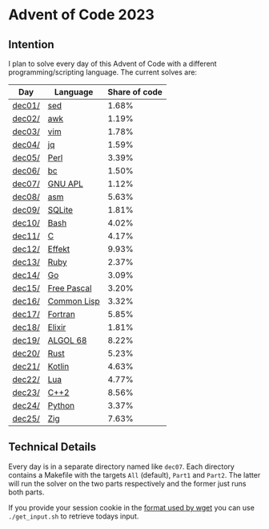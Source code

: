 # Advent of Code 2023

## Intention

I plan to solve every day of this Advent of Code with a different programming/scripting language. The current solves are:

| Day          | Language                                                              | Share of code |
| ------------ | --------------------------------------------------------------------- | ------------- |
| [dec01/](1)  | [sed](https://www.gnu.org/software/sed/manual/sed.html)               | 1.68%         |
| [dec02/](2)  | [awk](https://www.gnu.org/software/gawk/manual/gawk.html)             | 1.19%         |
| [dec03/](3)  | [vim](https://www.vim.org/)                                           | 1.78%         |
| [dec04/](4)  | [jq](https://jqlang.github.io/jq/)                                    | 1.59%         |
| [dec05/](5)  | [Perl](https://www.perl.org/)                                         | 3.39%         |
| [dec06/](6)  | [bc](https://www.gnu.org/software/bc/manual/html_chapter/bc_toc.html) | 1.50%         |
| [dec07/](7)  | [GNU APL](https://www.gnu.org/software/apl/)                          | 1.12%         |
| [dec08/](8)  | [asm](https://en.wikipedia.org/wiki/Assembly_language)                | 5.63%         |
| [dec09/](9)  | [SQLite](https://www.sqlite.org/docs.html)                            | 1.81%         |
| [dec10/](10) | [Bash](https://www.gnu.org/software/bash/manual/html_node/index.html) | 4.02%         |
| [dec11/](11) | [C](https://www.open-std.org/jtc1/sc22/wg14/)                         | 4.17%         |
| [dec12/](12) | [Effekt](https://effekt-lang.org/)                                    | 9.93%         |
| [dec13/](13) | [Ruby](https://www.ruby-lang.org/en/)                                 | 2.37%         |
| [dec14/](14) | [Go](https://go.dev/)                                                 | 3.09%         |
| [dec15/](15) | [Free Pascal](https://www.freepascal.org/)                            | 3.20%         |
| [dec16/](16) | [Common Lisp](https://lisp-lang.org/)                                 | 3.32%         |
| [dec17/](17) | [Fortran](https://fortran-lang.org/)                                  | 5.85%         |
| [dec18/](18) | [Elixir](https://elixir-lang.org/docs.html)                           | 1.81%         |
| [dec19/](19) | [ALGOL 68](https://en.wikipedia.org/wiki/ALGOL_68)                    | 8.22%         |
| [dec20/](20) | [Rust](https://www.rust-lang.org/)                                    | 5.23%         |
| [dec21/](21) | [Kotlin](https://kotlinlang.org/)                                     | 4.63%         |
| [dec22/](22) | [Lua](https://lua.org/docs.html)                                      | 4.77%         |
| [dec23/](23) | [C++2](https://github.com/hsutter/cppfront/tree/main)                 | 8.56%         |
| [dec24/](24) | [Python](https://docs.python.org/3/)                                  | 3.37%         |
| [dec25/](25) | [Zig](https://ziglang.org/)                                           | 7.63%         |

## Technical Details

Every day is in a separate directory named like `dec07`. Each directory contains a Makefile with the targets `All` (default), `Part1` and `Part2`. The latter will run the solver on the two parts respectively and the former just runs both parts.

If you provide your session cookie in the [format used by wget](https://unix.stackexchange.com/questions/36531/format-of-cookies-when-using-wget) you can use `./get_input.sh` to retrieve todays input.
